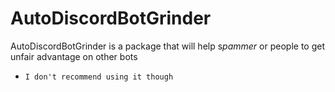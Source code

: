 # AutoDiscordBotGrinder
AutoDiscordBotGrinder is a package that will help s*pammer* or people to get unfair advantage on other bots 
  - ```I don't recommend using it though```
